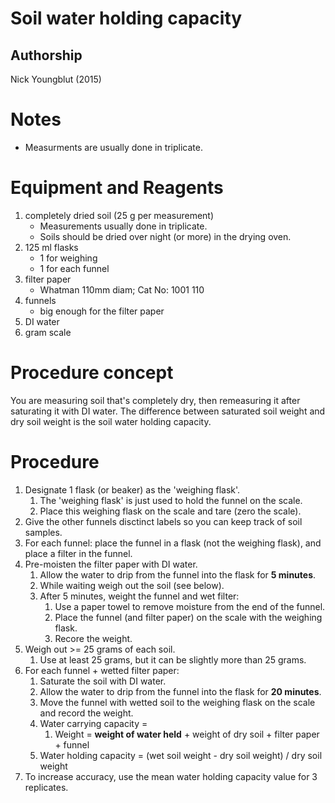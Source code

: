 Soil water holding capacity
===========================

## Authorship 

Nick Youngblut (2015)


# Notes

* Measurments are usually done in triplicate.


# Equipment and Reagents

1. completely dried soil (25 g per measurement)
	* Measurements usually done in triplicate.
	* Soils should be dried over night (or more) in the drying oven.
1. 125 ml flasks 
	* 1 for weighing
	* 1 for each funnel   
1. filter paper
	* Whatman 110mm diam; Cat No: 1001 110
1. funnels 
	* big enough for the filter paper
1. DI water
1. gram scale


# Procedure concept

You are measuring soil that's completely dry, then remeasuring it after saturating it
with DI water. The difference between saturated soil weight and dry soil weight
is the soil water holding capacity.


# Procedure 

1. Designate 1 flask (or beaker) as the 'weighing flask'.
	1. The 'weighing flask' is just used to hold the funnel on the scale.
	1. Place this weighing flask on the scale and tare (zero the scale).
1. Give the other funnels disctinct labels so you can keep track of soil samples.
1. For each funnel: place the funnel in a flask (not the weighing flask), and place a 
filter in the funnel.
1. Pre-moisten the filter paper with DI water.
	1. Allow the water to drip from the funnel into the flask for __5 minutes__.
	1. While waiting weigh out the soil (see below).
	1. After 5 minutes, weight the funnel and wet filter:
		1. Use a paper towel to remove moisture from the end of the funnel.
		1. Place the funnel (and filter paper) on the scale with the weighing flask.
		1. Recore the weight.
1. Weigh out >= 25 grams of each soil.
	1. Use at least 25 grams, but it can be slightly more than 25 grams.
1. For each funnel + wetted filter paper:
	1. Saturate the soil with DI water.
	1. Allow the water to drip from the funnel into the flask for __20 minutes__.
	1. Move the funnel with wetted soil to the weighing flask on the scale and record the weight.
	1. Water carrying capacity = 
		1. Weight = __weight of water held__ + weight of dry soil + filter paper + funnel
	1. Water holding capacity = (wet soil weight - dry soil weight) / dry soil weight
1. To increase accuracy, use the mean water holding capacity value for 3 replicates.

